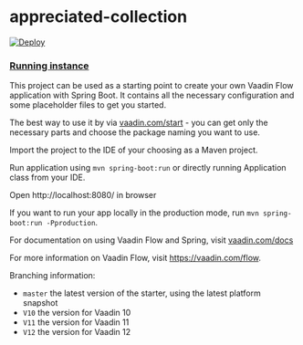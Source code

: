 # appreciated-collection


[![Deploy](https://www.herokucdn.com/deploy/button.png)](https://heroku.com/deploy?template=https://github.com/dosindi/appreciated-collection)

### [Running instance](https://appreciated-collection.herokuapp.com/)

This project can be used as a starting point to create your own Vaadin Flow application with Spring Boot.
It contains all the necessary configuration and some placeholder files to get you started.

The best way to use it by via [vaadin.com/start](https://vaadin.com/start) - you can get only the necessary parts and choose the package naming you want to use.

Import the project to the IDE of your choosing as a Maven project. 

Run application using `mvn spring-boot:run` or directly running Application class from your IDE. 

Open http://localhost:8080/ in browser

If you want to run your app locally in the production mode, run `mvn spring-boot:run -Pproduction`.

For documentation on using Vaadin Flow and Spring, visit [vaadin.com/docs](https://vaadin.com/docs/flow/spring/tutorial-spring-basic.html)

For more information on Vaadin Flow, visit https://vaadin.com/flow.

Branching information:
* `master` the latest version of the starter, using the latest platform snapshot
* `V10` the version for Vaadin 10
* `V11` the version for Vaadin 11
* `V12` the version for Vaadin 12
